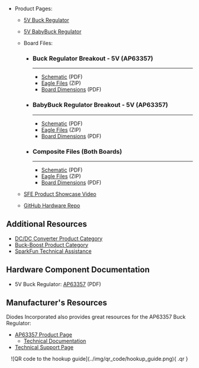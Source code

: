 * Product Pages:
    * [5V Buck Regulator](https://www.sparkfun.com/products/21255)
    * [5V BabyBuck Regulator](https://www.sparkfun.com/products/21256)
    * Board Files:

        <section class="grid cards show" style="grid-template-columns: repeat(auto-fit,minmax(8rem,1fr));" markdown>

        - ### Buck Regulator Breakout - 5V (AP63357)

            ---

            * [Schematic](./board_files/schematic-Buck5V.pdf) (PDF)
            * [Eagle Files](./board_files/eagle_files-Buck5V.zip) (ZIP)
            * [Board Dimensions](./board_files/dimensions-Buck5V.pdf) (PDF)

        - ### BabyBuck Regulator Breakout - 5V (AP63357)

            ---

            * [Schematic](./board_files/schematic-BabyBuck5V.pdf) (PDF)
            * [Eagle Files](./board_files/eagle_files-BabyBuck5V.zip) (ZIP)
            * [Board Dimensions](./board_files/dimensions-BabyBuck5V.pdf) (PDF)

        - ### Composite Files (Both Boards)

            ---

            * [Schematic](./board_files/schematic.pdf) (PDF)
            * [Eagle Files](./board_files/eagle_files.zip) (ZIP)
            * [Board Dimensions](./board_files/dimensions.pdf) (PDF)

        </section>

    * [SFE Product Showcase Video](https://youtu.be/g2MgO2fjqsw)
    * [GitHub Hardware Repo](https://github.com/sparkfun/SparkFun_Buck_Regulator_AP63357DV-7)

## Additional Resources
* [DC/DC Converter Product Category](https://www.sparkfun.com/categories/tags/dc-dc-converter)
* [Buck-Boost Product Category](https://www.sparkfun.com/categories/tags/buck-boost)
* [SparkFun Technical Assistance](https://www.sparkfun.com/technical_assistance)


## Hardware Component Documentation
* 5V Buck Regulator: [AP63357](./component_documentation/AP63356-AP63357.pdf) (PDF)


## Manufacturer's Resources
Diodes Incorporated also provides great resources for the AP63357 Buck Regulator: 

* [AP63357 Product Page](https://www.diodes.com/part/view/AP63357/)
    * [Technical Documentation](https://www.diodes.com/part/view/AP63357/#tab-details)
* [Technical Support Page](https://www.diodes.com/about/contact-us/technical-support/)

<center>
![QR code to the hookup guide](../img/qr_code/hookup_guide.png){ .qr }
</center>
